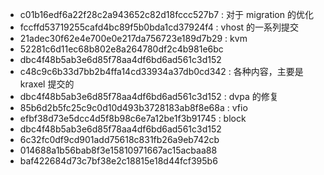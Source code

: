 - c01b16edf6a22f28c2a943652c82d18fccc527b7 : 对于 migration 的优化
- fccffd53719255cafd4bc89f5b0bda1cd37924f4 : vhost 的一系列提交
- 21adec30f62e4e700e0e217da756723e189d7b29 : kvm
- 52281c6d11ec68b802e8a264780df2c4b981e6bc
- dbc4f48b5ab3e6d85f78aa4df6bd6ad561c3d152
- c48c9c6b33d7bb2b4ffa14cd33934a37db0cd342 : 各种内容，主要是 kraxel 提交的
- dbc4f48b5ab3e6d85f78aa4df6bd6ad561c3d152 : dvpa 的修复
- 85b6d2b5fc25c9c0d10d493b3728183ab8f8e68a : vfio
- efbf38d73e5dcc4d5f8b98c6e7a12be1f3b91745 : block
- dbc4f48b5ab3e6d85f78aa4df6bd6ad561c3d152
- 6c32fc0df9cd901add75618c831fb26a9eb742cb
- 014688a1b56bab8f3e15810971667ac15acbaa88
- baf422684d73c7bf38e2c18815e18d44fcf395b6
